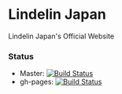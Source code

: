 # Lindelin Japan

Lindelin Japan's Official Website

### Status
- Master: [![Build Status](https://travis-ci.org/lindelin/lindelin-jp.svg?branch=master)](https://travis-ci.org/lindelin/lindelin-jp)
- gh-pages: [![Build Status](https://travis-ci.org/lindelin/lindelin-jp.svg?branch=gh-pages)](https://travis-ci.org/lindelin/lindelin-jp)
